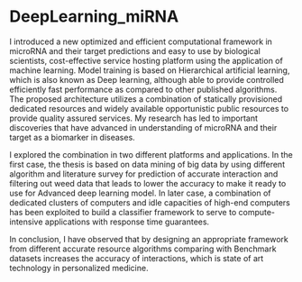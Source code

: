 # DeepLearning_miRNA

I introduced a new optimized and efficient computational framework in microRNA and their target predictions and easy to use by biological scientists, cost-effective service hosting platform using the application of machine learning. Model training is based on Hierarchical artificial learning, which is also known as Deep learning, although able to provide controlled efficiently fast performance as compared to other published algorithms. The proposed architecture utilizes a combination of statically provisioned dedicated resources and widely available opportunistic public resources to provide quality assured services. My research has led to important discoveries that have advanced in understanding of microRNA and their target as a biomarker in diseases.

I explored the combination in two different platforms and applications. In the first case, the thesis is based on data mining of big data by using different algorithm and literature survey for prediction of accurate interaction and filtering out weed data that leads to lower the accuracy to make it ready to use for Advanced deep learning model. In later case, a combination of dedicated clusters of computers and idle capacities of high-end computers has been exploited to build a classifier framework to serve to compute-intensive applications with response time guarantees.

In conclusion, I have observed that by designing an appropriate framework from different accurate resource algorithms comparing with Benchmark datasets increases the accuracy of interactions, which is state of art technology in personalized medicine.
